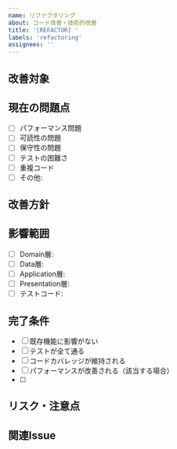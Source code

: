 ```yaml
---
name: リファクタリング
about: コード改善・技術的改善
title: '[REFACTOR] '
labels: 'refactoring'
assignees: ''
---
```


## 改善対象
<!-- 改善したいコード・機能・仕組みを記載 -->

## 現在の問題点
<!-- なぜリファクタリングが必要なのか -->
- [ ] パフォーマンス問題
- [ ] 可読性の問題
- [ ] 保守性の問題
- [ ] テストの困難さ
- [ ] 重複コード
- [ ] その他: 

## 改善方針
<!-- どのようにリファクタリングするか -->

## 影響範囲
<!-- 変更が影響するファイル・コンポーネント -->
- [ ] Domain層: 
- [ ] Data層: 
- [ ] Application層: 
- [ ] Presentation層: 
- [ ] テストコード: 

## 完了条件
<!-- リファクタリング完了の判断基準 -->
- [ ] 既存機能に影響がない
- [ ] テストが全て通る
- [ ] コードカバレッジが維持される
- [ ] パフォーマンスが改善される（該当する場合）
- [ ] 

## リスク・注意点
<!-- リファクタリングに伴うリスクや注意すべき点 -->

## 関連Issue
<!-- 関連するIssueがあれば記載 -->